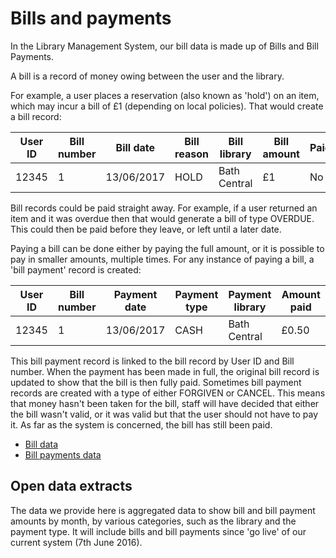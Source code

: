 Bills and payments
==================

In the Library Management System, our bill data is made up of Bills and Bill Payments.

A bill is a record of money owing between the user and the library.

For example, a user places a reservation (also known as 'hold') on an item, which may incur a bill of £1 (depending on local policies). That would create a bill record:

| User ID | Bill number | Bill date | Bill reason | Bill library | Bill amount | Paid? |
| ------- | ----------- | --------- | ----------- | ------------ | ----------- | ----- |
| 12345 | 1 | 13/06/2017 | HOLD | Bath Central | £1 | No |

Bill records could be paid straight away. For example, if a user returned an item and it was overdue then that would generate a bill of type OVERDUE. This could then be paid before they leave, or left until a later date.

Paying a bill can be done either by paying the full amount, or it is possible to pay in smaller amounts, multiple times. For any instance of paying a bill, a 'bill payment' record is created:

| User ID | Bill number | Payment date | Payment type | Payment library | Amount paid |
| ------- | ----------- | ------------ | ------------ | ------------ | ----------- |
| 12345 | 1 | 13/06/2017 | CASH | Bath Central | £0.50 |

This bill payment record is linked to the bill record by User ID and Bill number. When the payment has been made in full, the original bill record is updated to show that the bill is then fully paid. Sometimes bill payment records are created with a type of either FORGIVEN or CANCEL. This means that money hasn't been taken for the bill, staff will have decided that either the bill wasn't valid, or it was valid but that the user should not have to pay it. As far as the system is concerned, the bill has still been paid.

- [Bill data](./bills.md)
- [Bill payments data](./bill-payments.md)

Open data extracts
------------------

The data we provide here is aggregated data to show bill and bill payment amounts by month, by various categories, such as the library and the payment type. It will include bills and bill payments since 'go live' of our current system (7th June 2016).
